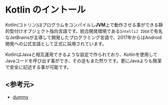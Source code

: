 # Kotlin のイントール

Kotlin(コトリン)はプログラムをコンパイルし**JVM**上で動作させる事ができる静的型付けオブジェクト指向言語です。統合開発環境である`IntelliJ IDEA`で有名なJetBrainsが主導して開発したプログラミング言語で、2017年からはAndroid開発への公式言語として正式に採用されています。

KotlinはJavaと相互運用できるような設定で作られており、Kotlinを使用してJavaコードを呼び出す事ができ、その逆もまた然りです。更にJavaよりも簡潔で安全に記述する事が可能です。

## <参考元>

- [dummy](dummy)
